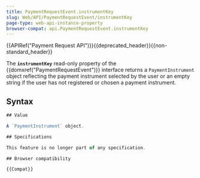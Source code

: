 ```yaml
---
title: PaymentRequestEvent.instrumentKey
slug: Web/API/PaymentRequestEvent/instrumentKey
page-type: web-api-instance-property
browser-compat: api.PaymentRequestEvent.instrumentKey
---
```

{{APIRef("Payment Request API")}}{{deprecated_header}}{{non-standard_header}}

The **`instrumentKey`** read-only property of the
{{domxref("PaymentRequestEvent")}} interface returns a
`PaymentInstrument` object reflecting the payment instrument selected by
the user or an empty string if the user has not registered or chosen a payment
instrument.

## Syntax

```js
## Value

A `PaymentInstrument` object.

## Specifications

This feature is no longer part of any specification.

## Browser compatibility

{{Compat}}
